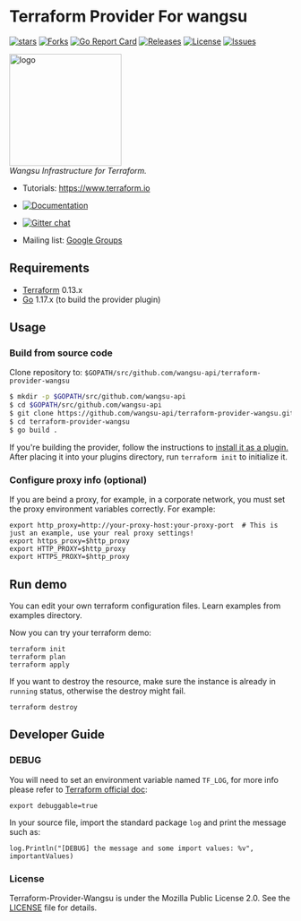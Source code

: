 # Terraform Provider For wangsu

[![stars](https://img.shields.io/github/stars/wangsu-api/terraform-provider-wangsu)](https://img.shields.io/github/stars/wangsu-api/terraform-provider-wangsu)
[![Forks](https://img.shields.io/github/forks/wangsu-api/terraform-provider-wangsu)](https://img.shields.io/github/forks/wangsu-api/terraform-provider-wangsu)
[![Go Report Card](https://goreportcard.com/badge/github.com/wangsu-api/terraform-provider-wangsu)](https://goreportcard.com/report/github.com/wangsu-api/terraform-provider-wangsu)
[![Releases](https://img.shields.io/github/release/wangsu-api/terraform-provider-wangsu.svg?style=flat-square)](https://github.com/wangsu-api/terraform-provider-wangsu/releases)
[![License](https://img.shields.io/github/license/wangsu-api/terraform-provider-wangsu)](https://img.shields.io/github/license/wangsu-api/terraform-provider-wangsu)
[![Issues](https://img.shields.io/github/issues/wangsu-api/terraform-provider-wangsu)](https://img.shields.io/github/issues/wangsu-api/terraform-provider-wangsu)

<div>
  <p>
    <a href="https://www.wangsu.com">
        <img src="https://static-wcs.wangsu.com/portalnav/icon_1725418458199_836_logo-23_6_0_200.png" alt="logo" title="Terraform" height="200">
    </a>
    <br>
    <i>Wangsu Infrastructure for Terraform.</i>
    <br>
  </p>
</div>



* Tutorials: https://www.terraform.io

* [![Documentation](https://img.shields.io/badge/documentation-blue)](https://registry.terraform.io/providers/wangsu-api/wangsu/latest/docs)

* [![Gitter chat](https://badges.gitter.im/hashicorp-terraform/Lobby.png)](https://gitter.im/hashicorp-terraform/Lobby)

* Mailing list: [Google Groups](http://groups.google.com/group/terraform-tool)

    

## Requirements

* [Terraform](https://www.terraform.io/downloads.html) 0.13.x
* [Go](https://golang.org/doc/install) 1.17.x (to build the provider plugin)

## Usage

### Build from source code

Clone repository to: `$GOPATH/src/github.com/wangsu-api/terraform-provider-wangsu`

```sh
$ mkdir -p $GOPATH/src/github.com/wangsu-api
$ cd $GOPATH/src/github.com/wangsu-api
$ git clone https://github.com/wangsu-api/terraform-provider-wangsu.git
$ cd terraform-provider-wangsu
$ go build .
```

If you're building the provider, follow the instructions to [install it as a plugin.](https://www.terraform.io/docs/plugins/basics.html#installing-a-plugin) After placing it into your plugins directory,  run `terraform init` to initialize it.

### Configure proxy info (optional)

If you are beind a proxy, for example, in a corporate network, you must set the proxy environment variables correctly. For example:

```
export http_proxy=http://your-proxy-host:your-proxy-port  # This is just an example, use your real proxy settings!
export https_proxy=$http_proxy
export HTTP_PROXY=$http_proxy
export HTTPS_PROXY=$http_proxy
```

## Run demo

You can edit your own terraform configuration files. Learn examples from examples directory.

Now you can try your terraform demo:

```
terraform init
terraform plan
terraform apply
```

If you want to destroy the resource, make sure the instance is already in ``running`` status, otherwise the destroy might fail.

```
terraform destroy
```

## Developer Guide

### DEBUG

You will need to set an environment variable named ``TF_LOG``, for more info please refer to [Terraform official doc](https://www.terraform.io/docs/internals/debugging.html):

```
export debuggable=true
```

In your source file, import the standard package ``log`` and print the message such as:

```
log.Println("[DEBUG] the message and some import values: %v", importantValues)

```

### License

Terraform-Provider-Wangsu is under the Mozilla Public License 2.0. See the [LICENSE](LICENSE.txt) file for details.